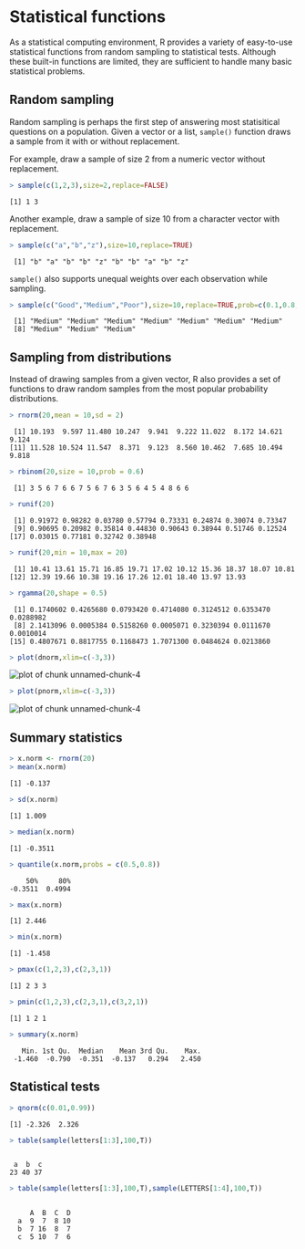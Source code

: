 

# Statistical functions

As a statistical computing environment, R provides a variety of easy-to-use statistical functions from random sampling to statistical tests. Although these built-in functions are limited, they are sufficient to handle many basic statistical problems.

## Random sampling

Random sampling is perhaps the first step of answering most statisitical questions on a population. Given a vector or a list, `sample()` function draws a sample from it with or without replacement.

For example, draw a sample of size 2 from a numeric vector without replacement.


```r
> sample(c(1,2,3),size=2,replace=FALSE)
```

```
[1] 1 3
```

Another example, draw a sample of size 10 from a character vector with replacement.


```r
> sample(c("a","b","z"),size=10,replace=TRUE)
```

```
 [1] "b" "a" "b" "b" "z" "b" "b" "a" "b" "z"
```

`sample()` also supports unequal weights over each observation while sampling.


```r
> sample(c("Good","Medium","Poor"),size=10,replace=TRUE,prob=c(0.1,0.8,0.1))
```

```
 [1] "Medium" "Medium" "Medium" "Medium" "Medium" "Medium" "Medium"
 [8] "Medium" "Medium" "Medium"
```


## Sampling from distributions

Instead of drawing samples from a given vector, R also provides a set of functions to draw random samples from the most popular probability distributions.




```r
> rnorm(20,mean = 10,sd = 2)
```

```
 [1] 10.193  9.597 11.480 10.247  9.941  9.222 11.022  8.172 14.621  9.124
[11] 11.528 10.524 11.547  8.371  9.123  8.560 10.462  7.685 10.494  9.818
```

```r
> rbinom(20,size = 10,prob = 0.6)
```

```
 [1] 3 5 6 7 6 6 7 5 6 7 6 3 5 6 4 5 4 8 6 6
```

```r
> runif(20)
```

```
 [1] 0.91972 0.98282 0.03780 0.57794 0.73331 0.24874 0.30074 0.73347
 [9] 0.90695 0.20982 0.35814 0.44830 0.90643 0.38944 0.51746 0.12524
[17] 0.03015 0.77181 0.32742 0.38948
```

```r
> runif(20,min = 10,max = 20)
```

```
 [1] 10.41 13.61 15.71 16.85 19.71 17.02 10.12 15.36 18.37 18.07 10.81
[12] 12.39 19.66 10.38 19.16 17.26 12.01 18.40 13.97 13.93
```

```r
> rgamma(20,shape = 0.5)
```

```
 [1] 0.1740602 0.4265680 0.0793420 0.4714080 0.3124512 0.6353470 0.0288982
 [8] 2.1413096 0.0005384 0.5158260 0.0005071 0.3230394 0.0111670 0.0010014
[15] 0.4807671 0.8817755 0.1168473 1.7071300 0.0484624 0.0213860
```

```r
> plot(dnorm,xlim=c(-3,3))
```

![plot of chunk unnamed-chunk-4](figure/unnamed-chunk-41.png) 

```r
> plot(pnorm,xlim=c(-3,3))
```

![plot of chunk unnamed-chunk-4](figure/unnamed-chunk-42.png) 

## Summary statistics


```r
> x.norm <- rnorm(20)
> mean(x.norm)
```

```
[1] -0.137
```

```r
> sd(x.norm)
```

```
[1] 1.009
```

```r
> median(x.norm)
```

```
[1] -0.3511
```

```r
> quantile(x.norm,probs = c(0.5,0.8))
```

```
    50%     80% 
-0.3511  0.4994 
```

```r
> max(x.norm)
```

```
[1] 2.446
```

```r
> min(x.norm)
```

```
[1] -1.458
```

```r
> pmax(c(1,2,3),c(2,3,1))
```

```
[1] 2 3 3
```

```r
> pmin(c(1,2,3),c(2,3,1),c(3,2,1))
```

```
[1] 1 2 1
```

```r
> summary(x.norm)
```

```
   Min. 1st Qu.  Median    Mean 3rd Qu.    Max. 
 -1.460  -0.790  -0.351  -0.137   0.294   2.450 
```


## Statistical tests



```r
> qnorm(c(0.01,0.99))
```

```
[1] -2.326  2.326
```

```r
> table(sample(letters[1:3],100,T))
```

```

 a  b  c 
23 40 37 
```

```r
> table(sample(letters[1:3],100,T),sample(LETTERS[1:4],100,T))
```

```
   
     A  B  C  D
  a  9  7  8 10
  b  7 16  8  7
  c  5 10  7  6
```

